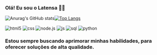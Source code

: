 ### Olá! Eu sou o Latensa 👨‍💻

![Anurag's GitHub stats](https://github-readme-stats.vercel.app/api?username=Latensa&show_icons=true&theme=radical)[![Top Langs](https://github-readme-stats.vercel.app/api/top-langs/?username=Latensa&layout=donut)](https://github.com/anuraghazra/github-readme-stats)
<div>
  <img align="center" alt="html5" src="https://img.shields.io/badge/HTML5-239120?style=for-the-badge&logo=html5&logoColor=white" />
  <img align="center" alt="css" src="https://img.shields.io/badge/CSS-239120?style=for-the-badge&logo=css3&logoColor=white" />
  <img align="center" alt="node.js" src="https://img.shields.io/badge/Node.js-43853D?style=for-the-badge&logo=node.js&logoColor=white" />
  <img align="center" alt="js" src="https://img.shields.io/badge/JS-EAD200?style=for-the-badge&logo=javascript&logoColor=white" />
  <img align="center" alt="sql" src="https://img.shields.io/badge/MySQL-00000F?style=for-the-badge&logo=mysql&logoColor=white" />
  <img align="center" alt="python" src="https://img.shields.io/badge/Python-3776AB?style=for-the-badge&logo=python&logoColor=white" />
</div>

### Estou sempre buscando aprimorar minhas habilidades, para oferecer soluções de alta qualidade.
